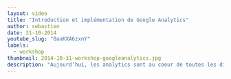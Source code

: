```yaml
---
layout: video
title: "Introduction et implémentation de Google Analytics"
author: sebastien
date: 31-10-2014
youtube_slug: "0aaKXA6zxnY"
labels:
  - workshop
thumbnail: 2014-10-31-workshop-googleanalytics.jpg
description: "Aujourd’hui, les analytics sont au coeur de toutes les discussions et de toutes les stratégies. Avec Google Analytics, vous avez accès à un outil de mesure gratuit, fiable et performant. Dans cette vidéo, Bertrand Girard, Conversion Specialist, vous donne toutes les clés et best practices pour son implémentation sur votre site."
---
```

